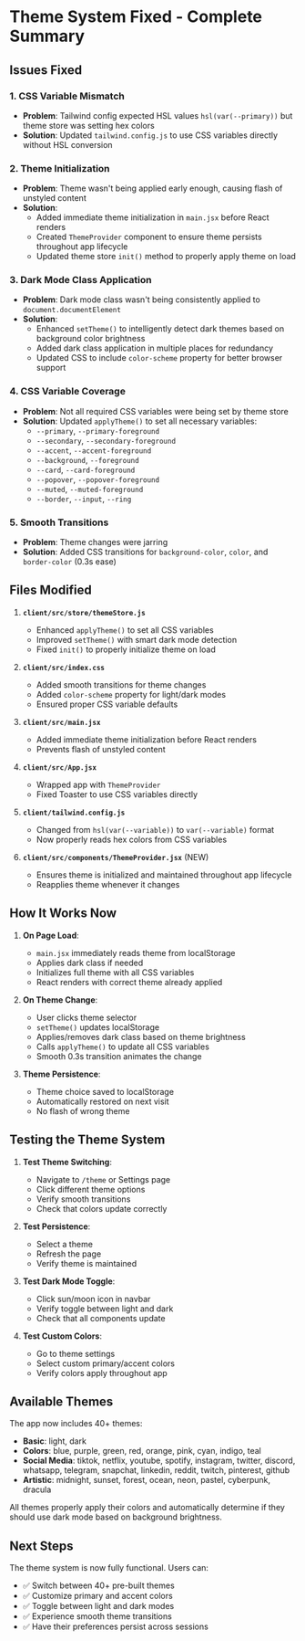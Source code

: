 # Theme System Fixed - Complete Summary

## Issues Fixed

### 1. **CSS Variable Mismatch**
- **Problem**: Tailwind config expected HSL values `hsl(var(--primary))` but theme store was setting hex colors
- **Solution**: Updated `tailwind.config.js` to use CSS variables directly without HSL conversion

### 2. **Theme Initialization**
- **Problem**: Theme wasn't being applied early enough, causing flash of unstyled content
- **Solution**: 
  - Added immediate theme initialization in `main.jsx` before React renders
  - Created `ThemeProvider` component to ensure theme persists throughout app lifecycle
  - Updated theme store `init()` method to properly apply theme on load

### 3. **Dark Mode Class Application**
- **Problem**: Dark mode class wasn't being consistently applied to `document.documentElement`
- **Solution**: 
  - Enhanced `setTheme()` to intelligently detect dark themes based on background color brightness
  - Added dark class application in multiple places for redundancy
  - Updated CSS to include `color-scheme` property for better browser support

### 4. **CSS Variable Coverage**
- **Problem**: Not all required CSS variables were being set by theme store
- **Solution**: Updated `applyTheme()` to set all necessary variables:
  - `--primary`, `--primary-foreground`
  - `--secondary`, `--secondary-foreground`
  - `--accent`, `--accent-foreground`
  - `--background`, `--foreground`
  - `--card`, `--card-foreground`
  - `--popover`, `--popover-foreground`
  - `--muted`, `--muted-foreground`
  - `--border`, `--input`, `--ring`

### 5. **Smooth Transitions**
- **Problem**: Theme changes were jarring
- **Solution**: Added CSS transitions for `background-color`, `color`, and `border-color` (0.3s ease)

## Files Modified

1. **`client/src/store/themeStore.js`**
   - Enhanced `applyTheme()` to set all CSS variables
   - Improved `setTheme()` with smart dark mode detection
   - Fixed `init()` to properly initialize theme on load

2. **`client/src/index.css`**
   - Added smooth transitions for theme changes
   - Added `color-scheme` property for light/dark modes
   - Ensured proper CSS variable defaults

3. **`client/src/main.jsx`**
   - Added immediate theme initialization before React renders
   - Prevents flash of unstyled content

4. **`client/src/App.jsx`**
   - Wrapped app with `ThemeProvider`
   - Fixed Toaster to use CSS variables directly

5. **`client/tailwind.config.js`**
   - Changed from `hsl(var(--variable))` to `var(--variable)` format
   - Now properly reads hex colors from CSS variables

6. **`client/src/components/ThemeProvider.jsx`** (NEW)
   - Ensures theme is initialized and maintained throughout app lifecycle
   - Reapplies theme whenever it changes

## How It Works Now

1. **On Page Load**:
   - `main.jsx` immediately reads theme from localStorage
   - Applies dark class if needed
   - Initializes full theme with all CSS variables
   - React renders with correct theme already applied

2. **On Theme Change**:
   - User clicks theme selector
   - `setTheme()` updates localStorage
   - Applies/removes dark class based on theme brightness
   - Calls `applyTheme()` to update all CSS variables
   - Smooth 0.3s transition animates the change

3. **Theme Persistence**:
   - Theme choice saved to localStorage
   - Automatically restored on next visit
   - No flash of wrong theme

## Testing the Theme System

1. **Test Theme Switching**:
   - Navigate to `/theme` or Settings page
   - Click different theme options
   - Verify smooth transitions
   - Check that colors update correctly

2. **Test Persistence**:
   - Select a theme
   - Refresh the page
   - Verify theme is maintained

3. **Test Dark Mode Toggle**:
   - Click sun/moon icon in navbar
   - Verify toggle between light and dark
   - Check that all components update

4. **Test Custom Colors**:
   - Go to theme settings
   - Select custom primary/accent colors
   - Verify colors apply throughout app

## Available Themes

The app now includes 40+ themes:
- **Basic**: light, dark
- **Colors**: blue, purple, green, red, orange, pink, cyan, indigo, teal
- **Social Media**: tiktok, netflix, youtube, spotify, instagram, twitter, discord, whatsapp, telegram, snapchat, linkedin, reddit, twitch, pinterest, github
- **Artistic**: midnight, sunset, forest, ocean, neon, pastel, cyberpunk, dracula

All themes properly apply their colors and automatically determine if they should use dark mode based on background brightness.

## Next Steps

The theme system is now fully functional. Users can:
- ✅ Switch between 40+ pre-built themes
- ✅ Customize primary and accent colors
- ✅ Toggle between light and dark modes
- ✅ Experience smooth theme transitions
- ✅ Have their preferences persist across sessions
